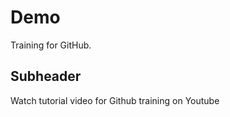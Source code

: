 # Demo

Training for GitHub.

## Subheader

Watch tutorial video for Github training on Youtube 



